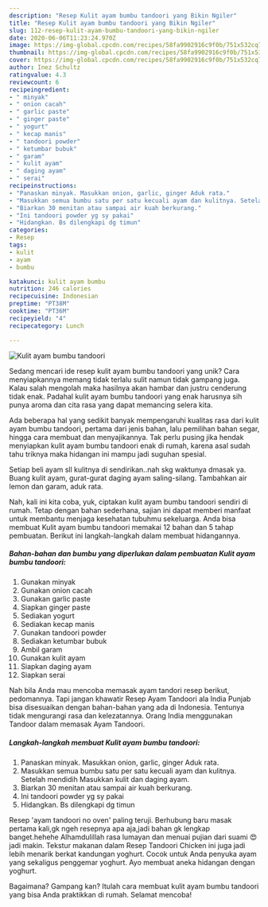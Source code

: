 ```yaml
---
description: "Resep Kulit ayam bumbu tandoori yang Bikin Ngiler"
title: "Resep Kulit ayam bumbu tandoori yang Bikin Ngiler"
slug: 112-resep-kulit-ayam-bumbu-tandoori-yang-bikin-ngiler
date: 2020-06-06T11:23:24.970Z
image: https://img-global.cpcdn.com/recipes/58fa9902916c9f0b/751x532cq70/kulit-ayam-bumbu-tandoori-foto-resep-utama.jpg
thumbnail: https://img-global.cpcdn.com/recipes/58fa9902916c9f0b/751x532cq70/kulit-ayam-bumbu-tandoori-foto-resep-utama.jpg
cover: https://img-global.cpcdn.com/recipes/58fa9902916c9f0b/751x532cq70/kulit-ayam-bumbu-tandoori-foto-resep-utama.jpg
author: Inez Schultz
ratingvalue: 4.3
reviewcount: 6
recipeingredient:
- " minyak"
- " onion cacah"
- " garlic paste"
- " ginger paste"
- " yogurt"
- " kecap manis"
- " tandoori powder"
- " ketumbar bubuk"
- " garam"
- " kulit ayam"
- " daging ayam"
- " serai"
recipeinstructions:
- "Panaskan minyak. Masukkan onion, garlic, ginger Aduk rata."
- "Masukkan semua bumbu satu per satu kecuali ayam dan kulitnya. Setelah mendidih Masukkan kulit dan daging ayam."
- "Biarkan 30 menitan atau sampai air kuah berkurang."
- "Ini tandoori powder yg sy pakai"
- "Hidangkan. Bs dilengkapi dg timun"
categories:
- Resep
tags:
- kulit
- ayam
- bumbu

katakunci: kulit ayam bumbu 
nutrition: 246 calories
recipecuisine: Indonesian
preptime: "PT38M"
cooktime: "PT36M"
recipeyield: "4"
recipecategory: Lunch

---
```



![Kulit ayam bumbu tandoori](https://img-global.cpcdn.com/recipes/58fa9902916c9f0b/751x532cq70/kulit-ayam-bumbu-tandoori-foto-resep-utama.jpg)

Sedang mencari ide resep kulit ayam bumbu tandoori yang unik? Cara menyiapkannya memang tidak terlalu sulit namun tidak gampang juga. Kalau salah mengolah maka hasilnya akan hambar dan justru cenderung tidak enak. Padahal kulit ayam bumbu tandoori yang enak harusnya sih punya aroma dan cita rasa yang dapat memancing selera kita.

Ada beberapa hal yang sedikit banyak mempengaruhi kualitas rasa dari kulit ayam bumbu tandoori, pertama dari jenis bahan, lalu pemilihan bahan segar, hingga cara membuat dan menyajikannya. Tak perlu pusing jika hendak menyiapkan kulit ayam bumbu tandoori enak di rumah, karena asal sudah tahu triknya maka hidangan ini mampu jadi suguhan spesial.

Setiap beli ayam sll kulitnya di sendirikan..nah skg waktunya dmasak ya. Buang kulit ayam, gurat-gurat daging ayam saling-silang. Tambahkan air lemon dan garam, aduk rata.


Nah, kali ini kita coba, yuk, ciptakan kulit ayam bumbu tandoori sendiri di rumah. Tetap dengan bahan sederhana, sajian ini dapat memberi manfaat untuk membantu menjaga kesehatan tubuhmu sekeluarga. Anda bisa membuat Kulit ayam bumbu tandoori memakai 12 bahan dan 5 tahap pembuatan. Berikut ini langkah-langkah dalam membuat hidangannya.

<!--inarticleads1-->

##### Bahan-bahan dan bumbu yang diperlukan dalam pembuatan Kulit ayam bumbu tandoori:

1. Gunakan  minyak
1. Gunakan  onion cacah
1. Gunakan  garlic paste
1. Siapkan  ginger paste
1. Sediakan  yogurt
1. Sediakan  kecap manis
1. Gunakan  tandoori powder
1. Sediakan  ketumbar bubuk
1. Ambil  garam
1. Gunakan  kulit ayam
1. Siapkan  daging ayam
1. Siapkan  serai


Nah bila Anda mau mencoba memasak ayam tandori resep berikut, pedomannya. Tapi jangan khawatir Resep Ayam Tandoori ala India Punjab bisa disesuaikan dengan bahan-bahan yang ada di Indonesia. Tentunya tidak mengurangi rasa dan kelezatannya. Orang India menggunakan Tandoor dalam memasak Ayam Tandoori. 

<!--inarticleads2-->

##### Langkah-langkah membuat Kulit ayam bumbu tandoori:

1. Panaskan minyak. Masukkan onion, garlic, ginger Aduk rata.
1. Masukkan semua bumbu satu per satu kecuali ayam dan kulitnya. Setelah mendidih Masukkan kulit dan daging ayam.
1. Biarkan 30 menitan atau sampai air kuah berkurang.
1. Ini tandoori powder yg sy pakai
1. Hidangkan. Bs dilengkapi dg timun


Resep &#39;ayam tandoori no oven&#39; paling teruji. Berhubung baru masak pertama kali,gk ngeh resepnya apa aja,jadi bahan gk lengkap banget.hehehe Alhamdulillah rasa lumayan dan menuai pujian dari suami 😍 jadi makin. Tekstur makanan dalam Resep Tandoori Chicken ini juga jadi lebih menarik berkat kandungan yoghurt. Cocok untuk Anda penyuka ayam yang sekaligus penggemar yoghurt. Ayo membuat aneka hidangan dengan yoghurt. 

Bagaimana? Gampang kan? Itulah cara membuat kulit ayam bumbu tandoori yang bisa Anda praktikkan di rumah. Selamat mencoba!
